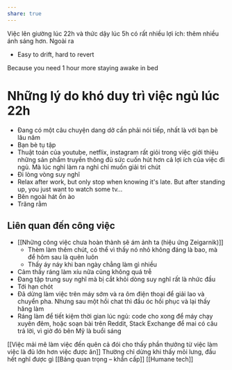 ```yaml
---
share: true
---
```

Việc lên giường lúc 22h và thức dậy lúc 5h có rất nhiều lợi ích: thêm nhiều ánh sáng hơn. Ngoài ra 
- Easy to drift, hard to revert

Because you need 1 hour more staying awake in bed

# Những lý do khó duy trì việc ngủ lúc 22h
- Đang có một câu chuyện dang dở cần phải nói tiếp, nhất là với bạn bè lâu năm
- Bạn bè tụ tập
- Thuật toán của youtube, netflix, instagram rất giỏi trong việc giới thiệu những sản phẩm truyền thông đủ sức cuốn hút hơn cả lợi ích của việc đi ngủ. Mà lúc nghỉ làm ra nghỉ chỉ muốn giải tri chút
- Đi lòng vòng suy nghĩ
- Relax after work, but only stop when knowing it's late. But after standing up, you just want to watch some tv…
- Bên ngoài hát ồn ào
- Trăng rằm

## Liên quan đến công việc
- [[Những công việc chưa hoàn thành sẽ ám ảnh ta (hiệu ứng Zeigarnik)]]
	- Thèm làm thêm chút, có thể vì thấy nó nhỏ không đáng là bao, mà để hôm sau là quên luôn
	- Thấy áy náy khi ban ngày chẳng làm gì nhiều
- Cảm thấy ráng làm xíu nữa cũng không quá trễ
- Đang tập trung suy nghĩ mà bị cắt khỏi dòng suy nghĩ rất là nhức đầu
- Tới hạn chót 
- Đã dừng làm việc trên máy sớm và ra ôm điện thoại để giải lao và chuyển pha. Nhưng sau một hồi chat thì đầu óc hồi phục và lại thấy hăng làm
- Ráng làm để tiết kiệm thời gian lúc ngủ: code cho xong để máy chạy xuyên đêm, hoặc soạn bài trên Reddit, Stack Exchange để mai có câu trả lời, vì giờ đó bên Mỹ là buổi sáng

[[Việc mải mê làm việc đến quên cả đói cho thấy phần thưởng từ việc làm việc là đủ lớn hơn việc được ăn]]
Thường chỉ dừng khi thấy mỏi lưng, đầu hết nghĩ được gì
[[Bảng quan trọng – khẩn cấp]]
[[Humane tech]]
